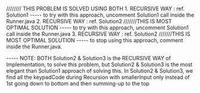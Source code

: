 ////////
THIS PROBLEM IS SOLVED USING BOTH 
    1. RECURSIVE WAY : ref. Solution1
            ----- to try with this approach, uncomment Solution1 call inside the Runner.java
    2. RECURSIVE WAY : ref. Solution2 ///////THIS IS MOST OPTIMAL SOLUTION
            ----- to try with this approach, uncomment Solution1 call inside the Runner.java
    3. RECURSIVE WAY : ref. Solution2 ///////THIS IS MOST OPTIMAL SOLUTION
            ----- to stop using this approach, comment inside the Runner.java.
            
   ----- NOTE: BOTH Solution2 & Solution3 is the RECURSIVE WAY of Implementation, to solve this problem,
               but Solution2 & Solution3 is the most elegant than Solution1 approach of solving this.
               In Solution2 & Solution3, we find all the keypadCode during Recursion with smallerInput
               only instead of 1st going down to bottom and then summing-up to the top